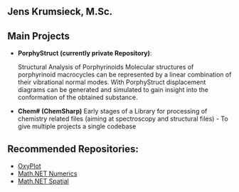 ## Jens Krumsieck, M.Sc.

## Main Projects
* **PorphyStruct (currently private Repository)**:

  Structural Analysis of Porphyrinoids Molecular structures of porphyrinoid macrocycles can be represented by a linear combination of their vibrational normal modes. With PorphyStruct displacement diagrams can be generated and simulated to gain insight into the conformation of the obtained substance.

* **Chem# (ChemSharp)**
  Early stages of a Library for processing of chemistry related files (aiming at spectroscopy and structural files) - To give multiple projects a single codebase

## Recommended Repositories:
* [OxyPlot](https://github.com/oxyplot/oxyplot)
* [Math.NET Numerics](https://github.com/mathnet/mathnet-numerics)
* [Math.NET Spatial](https://github.com/mathnet/mathnet-spatial)
